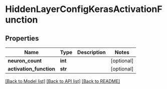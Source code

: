 # HiddenLayerConfigKerasActivationFunction

## Properties
Name | Type | Description | Notes
------------ | ------------- | ------------- | -------------
**neuron_count** | **int** |  | [optional] 
**activation_function** | **str** |  | [optional] 

[[Back to Model list]](../README.md#documentation-for-models) [[Back to API list]](../README.md#documentation-for-api-endpoints) [[Back to README]](../README.md)


